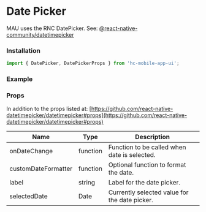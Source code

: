 # Date Picker

MAU uses the RNC DatePicker. See: [@react-native-community/datetimepicker](https://github.com/react-native-datetimepicker/datetimepicker)

### Installation

```jsx
import { DatePicker, DatePickerProps } from 'hc-mobile-app-ui';
```

### Example

### Props

In addition to the props listed at: [https://github.com/react-native-datetimepicker/datetimepicker#props](https://github.com/react-native-datetimepicker/datetimepicker#props)

| Name                | Type     | Description                                   |
| ------------------- | -------- | --------------------------------------------- |
| onDateChange        | function | Function to be called when date is selected.  |
| customDateFormatter | function | Optional function to format the date.         |
| label               | string   | Label for the date picker.                    |
| selectedDate        | Date     | Currently selected value for the date picker. |
